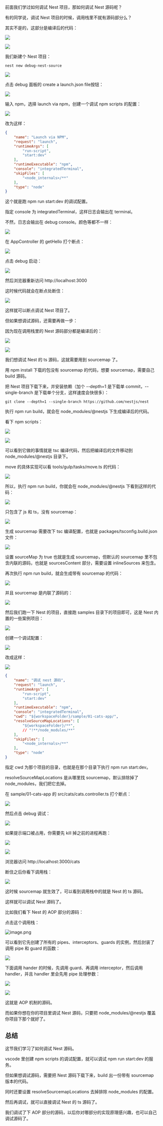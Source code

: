 ﻿前面我们学过如何调试 Nest 项目，那如何调试 Nest 源码呢？

有的同学说，调试 Nest 项目的时候，调用栈里不就有源码部分么？

其实不是的，这部分是编译后的代码：

![](http://static.liushuaiyang.com/nest-docs/image/第191章-1.png)

![](http://static.liushuaiyang.com/nest-docs/image/第191章-2.png)

我们新建个 Nest 项目：

```
nest new debug-nest-source
```
![](http://static.liushuaiyang.com/nest-docs/image/第191章-3.png)

点击 debug 面板的 create a launch.json file按钮：

![](http://static.liushuaiyang.com/nest-docs/image/第191章-4.png)

输入 npm，选择 launch via npm，创建一个调试 npm scripts 的配置：

![](http://static.liushuaiyang.com/nest-docs/image/第191章-5.png)

改为这样：

```json
{
    "name": "Launch via NPM",
    "request": "launch",
    "runtimeArgs": [
        "run-script",
        "start:dev"
    ],
    "runtimeExecutable": "npm",
    "console": "integratedTerminal",
    "skipFiles": [
        "<node_internals>/**"
    ],
    "type": "node"
}
```

这个就是跑 npm run start:dev 的调试配置。

指定 console 为 integratedTerminal，这样日志会输出在 terminal。

不然，日志会输出在 debug console。颜色等都不一样：

![](http://static.liushuaiyang.com/nest-docs/image/第191章-6.png)

在 AppController 的 getHello 打个断点：

![](http://static.liushuaiyang.com/nest-docs/image/第191章-7.png)

点击 debug 启动：

![](http://static.liushuaiyang.com/nest-docs/image/第191章-8.png)

然后浏览器重新访问 http://localhost:3000

这时候代码就会在断点处断住：

![](http://static.liushuaiyang.com/nest-docs/image/第191章-9.png)

这样就可以断点调试 Nest 项目了。

但如果想调试源码，还需要再做一步：

因为现在调用栈里的 Nest 源码部分都是编译后的：

![](http://static.liushuaiyang.com/nest-docs/image/第191章-10.png)

![](http://static.liushuaiyang.com/nest-docs/image/第191章-11.png)

我们想调试 Nest 的 ts 源码，这就需要用到 sourcemap 了。

用 npm install 下载的包没有 sourcemap 的代码，想要 sourcemap，需要自己 build 源码。

把 Nest 项目下载下来，并安装依赖（加个 --depth=1 是下载单 commit，--single-branch 是下载单个分支，这样速度会快很多）：

```
git clone --depth=1 --single-branch https://github.com/nestjs/nest
```
执行 npm run build，就会在 node_modules/@nestjs 下生成编译后的代码。

看下 npm scripts：

![](http://static.liushuaiyang.com/nest-docs/image/第191章-12.png)

![](http://static.liushuaiyang.com/nest-docs/image/第191章-13.png)

可以看到它做的事情就是 tsc 编译代码，然后把编译后的文件移动到 node_modules/@nestjs 目录下。

move 的具体实现可以看 tools/gulp/tasks/move.ts 的代码：

![](http://static.liushuaiyang.com/nest-docs/image/第191章-14.png)

所以，执行 npm run build，你就会在 node_modules/@nestjs 下看到这样的代码：

![](http://static.liushuaiyang.com/nest-docs/image/第191章-15.png)

只包含了 js 和 ts，没有 sourcemap：

![](http://static.liushuaiyang.com/nest-docs/image/第191章-16.png)

生成 sourcemap 需要改下 tsc 编译配置，也就是 packages/tsconfig.build.json 文件：

![](http://static.liushuaiyang.com/nest-docs/image/第191章-17.png)

设置 sourceMap 为 true 也就是生成 sourcemap，但默认的 sourcemap 里不包含内联的源码，也就是 sourcesContent 部分，需要设置 inlineSources 来包含。

再次执行 npm run build，就会生成带有 sourcemap 的代码：

![](http://static.liushuaiyang.com/nest-docs/image/第191章-18.png)

并且 sourcemap 是内联了源码的：

![](http://static.liushuaiyang.com/nest-docs/image/第191章-19.png)

然后我们跑一下 Nest 的项目，直接跑 samples 目录下的项目即可，这是 Nest 内置的一些案例项目：

![](http://static.liushuaiyang.com/nest-docs/image/第191章-20.png)

创建一个调试配置：

![](http://static.liushuaiyang.com/nest-docs/image/第191章-21.png)

改成这样：

![](http://static.liushuaiyang.com/nest-docs/image/第191章-22.png)

```json
{
    "name": "调试 nest 源码",
    "request": "launch",
    "runtimeArgs": [
        "run-script",
        "start:dev"
    ],
    "runtimeExecutable": "npm",
    "console": "integratedTerminal",
    "cwd": "${workspaceFolder}/sample/01-cats-app/",
    "resolveSourceMapLocations": [
        "${workspaceFolder}/**",
        // "!**/node_modules/**"
    ],
    "skipFiles": [
        "<node_internals>/**"
    ],
    "type": "node"
}
```
指定 cwd 为那个项目的目录，也就是在那个目录下执行 npm run start:dev。

resolveSourceMapLocations 是从哪里找 sourcemap，默认排除掉了 node_modules，我们把它去掉。

在 sample/01-cats-app 的 src/cats/cats.controller.ts 打个断点：

![](http://static.liushuaiyang.com/nest-docs/image/第191章-23.png)

然后点击 debug 调试：

![](http://static.liushuaiyang.com/nest-docs/image/第191章-24.png)

如果提示端口被占用，你需要先 kill 掉之前的进程再跑：

![](http://static.liushuaiyang.com/nest-docs/image/第191章-25.png)

![](http://static.liushuaiyang.com/nest-docs/image/第191章-26.png)

浏览器访问 http://localhost:3000/cats

断住之后你看下调用栈：

![](http://static.liushuaiyang.com/nest-docs/image/第191章-27.png)

这时候 sourcemap 就生效了，可以看到调用栈中的就是 Nest 的 ts 源码。

这样就可以调试 Nest 源码了。

比如我们看下 Nest 的 AOP 部分的源码：

点击这个调用栈：

![image.png](http://static.liushuaiyang.com/nest-docs/image/第191章-28.png)

可以看到它先创建了所有的 pipes、interceptors、guards 的实例，然后封装了调用 pipe 和 guard 的函数：

![](http://static.liushuaiyang.com/nest-docs/image/第191章-29.png)

下面调用 hander 的时候，先调用 guard、再调用 interceptor，然后调用 handler，并且 handler 里会先用 pipe 处理参数：

![](http://static.liushuaiyang.com/nest-docs/image/第191章-30.png)

![](http://static.liushuaiyang.com/nest-docs/image/第191章-31.png)

这就是 AOP 机制的源码。

而如果你想在你的项目里调试 Nest 源码，只要把 node_modules/@nestjs 覆盖你项目下那个就好了。

## 总结

这节我们学习了如何调试 Nest 源码。

vscode 里创建 npm scripts 的调试配置，就可以调试 npm run start:dev 的服务。

但如果想调试源码，需要把 Nest  源码下载下来，build 出一份带有 sourcemap 版本的代码。

同时还要设置 resolveSourcemapLocations 去掉排除 node_modules 的配置。

然后再调试，就可以直接调试 Nest 的 ts 源码了。

我们调试了下 AOP 部分的源码，以后你对哪部分的实现原理感兴趣，也可以自己调试源码了。
